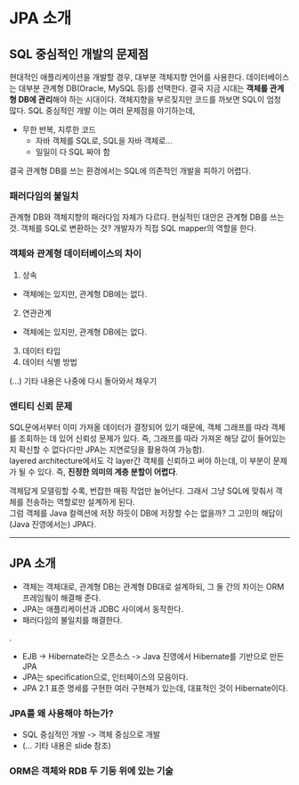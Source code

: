 # JPA 소개

## SQL 중심적인 개발의 문제점

현대적인 애플리케이션을 개발할 경우, 대부분 객체지향 언어를 사용한다.
데이터베이스는 대부분 관계형 DB(Oracle, MySQL 등)를 선택한다.
결국 지금 시대는 **객체를 관계형 DB에 관리**해야 하는 시대이다.
객체지향을 부르짖지만 코드를 까보면 SQL이 엄청 많다. SQL 중심적인 개발
이는 여러 문제점을 야기하는데,
- 무한 반복, 지루한 코드
  - 자바 객체를 SQL로, SQL을 자바 객체로...
  - 일일이 다 SQL 짜야 함

결국 관계형 DB를 쓰는 환경에서는 SQL에 의존적인 개발을 피하기 어렵다.

### 패러다임의 불일치
관계형 DB와 객체지향의 패러다임 자체가 다르다.
현실적인 대안은 관계형 DB를 쓰는 것.
객체를 SQL로 변환하는 것? 개발자가 직접 SQL mapper의 역할을 한다.

### 객체와 관계형 데이터베이스의 차이
1. 상속
  - 객체에는 있지만, 관계형 DB에는 없다.
2. 연관관계
  - 객체에는 있지만, 관계형 DB에는 없다.
3. 데이터 타입
4. 데이터 식별 방법

(...) 기타 내용은 나중에 다시 돌아와서 채우기

### 엔티티 신뢰 문제
SQL문에서부터 이미 가져올 데이터가 결정되어 있기 때문에, 객체 그래프를 따라 객체를 조회하는 데 있어 신뢰성 문제가 있다. 즉, 그래프를 따라 가져온 해당 값이 들어있는지 확신할 수 없다(다만 JPA는 지연로딩을 활용하여 가능함).  
layered architecture에서도 각 layer간 객체를 신뢰하고 써야 하는데, 이 부분이 문제가 될 수 있다. 즉, **진정한 의미의 계층 분할이 어렵다**.

객체답게 모델링할 수록, 번잡한 매핑 작업만 늘어난다. 그래서 그냥 SQL에 맞춰서 객체를 전송하는 역할로만 설계하게 된다.  
그럼 객체를 Java 컬렉션에 저장 하듯이 DB에 저장할 수는 없을까? 그 고민의 해답이 (Java 진영에서는) JPA다.



---
## JPA 소개
- 객체는 객체대로, 관계형 DB는 관계형 DB대로 설계하되, 그 둘 간의 차이는 ORM 프레임웤이 해결해 준다.
- JPA는 애플리케이션과 JDBC 사이에서 동작한다.
- 패러다임의 불일치를 해결한다.

. 

- EJB -> Hibernate라는 오픈소스 -> Java 진영에서 Hibernate를 기반으로 만든 JPA
- JPA는 specification으로, 인터페이스의 모음이다.
- JPA 2.1 표준 명세를 구현한 여러 구현체가 있는데, 대표적인 것이 Hibernate이다.

### JPA를 왜 사용해야 하는가?
- SQL 중심적인 개발 -> 객체 중심으로 개발
- (... 기타 내용은 slide 참조)

### ORM은 객체와 RDB 두 기둥 위에 있는 기술
